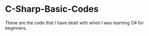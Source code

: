 # C-Sharp-Basic-Codes
These are the code that I have dealt with when I was learning C# for beginners. 
